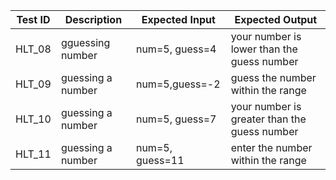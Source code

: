 | **Test ID** | **Description**                                              | **Expected Input** | **Expected Output** |   
|-------------|--------------------------------------------------------------|------------|-------------|
|  HLT_08       | gguessing number | num=5, guess=4 | your number is lower than the guess number |
|  HLT_09      | guessing a number  | num=5,guess=-2 | guess the number within the range|
|  HLT_10      |guessing a number| num=5, guess=7| your number is greater than the guess number | 
|  HLT_11      |guessing a number| num=5, guess=11| enter the number within the range| 
